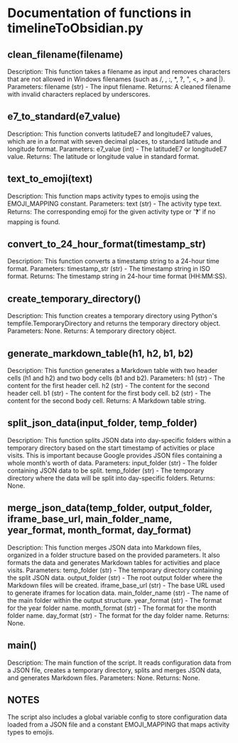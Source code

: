 # Documentation of functions in timelineToObsidian.py

## clean_filename(filename)
Description: This function takes a filename as input and removes characters that are not allowed in Windows filenames (such as /, \, :, *, ?, ", <, > and |).
Parameters: filename (str) - The input filename.
Returns: A cleaned filename with invalid characters replaced by underscores.

## e7_to_standard(e7_value)
Description: This function converts latitudeE7 and longitudeE7 values, which are in a format with seven decimal places, to standard latitude and longitude format.
Parameters: e7_value (int) - The latitudeE7 or longitudeE7 value.
Returns: The latitude or longitude value in standard format.

## text_to_emoji(text)
Description: This function maps activity types to emojis using the EMOJI_MAPPING constant.
Parameters: text (str) - The activity type text.
Returns: The corresponding emoji for the given activity type or '❓' if no mapping is found.

## convert_to_24_hour_format(timestamp_str)
Description: This function converts a timestamp string to a 24-hour time format.
Parameters: timestamp_str (str) - The timestamp string in ISO format.
Returns: The timestamp string in 24-hour time format (HH:MM:SS).

## create_temporary_directory()
Description: This function creates a temporary directory using Python's tempfile.TemporaryDirectory and returns the temporary directory object.
Parameters: None.
Returns: A temporary directory object.

## generate_markdown_table(h1, h2, b1, b2)
Description: This function generates a Markdown table with two header cells (h1 and h2) and two body cells (b1 and b2).
Parameters:
h1 (str) - The content for the first header cell.
h2 (str) - The content for the second header cell.
b1 (str) - The content for the first body cell.
b2 (str) - The content for the second body cell.
Returns: A Markdown table string.

## split_json_data(input_folder, temp_folder)
Description: This function splits JSON data into day-specific folders within a temporary directory based on the start timestamp of activities or place visits. This is important because Google provides JSON files containing a whole month's worth of data.
Parameters:
input_folder (str) - The folder containing JSON data to be split.
temp_folder (str) - The temporary directory where the data will be split into day-specific folders.
Returns: None.

## merge_json_data(temp_folder, output_folder, iframe_base_url, main_folder_name, year_format, month_format, day_format)
Description: This function merges JSON data into Markdown files, organized in a folder structure based on the provided parameters. It also formats the data and generates Markdown tables for activities and place visits.
Parameters:
temp_folder (str) - The temporary directory containing the split JSON data.
output_folder (str) - The root output folder where the Markdown files will be created.
iframe_base_url (str) - The base URL used to generate iframes for location data.
main_folder_name (str) - The name of the main folder within the output structure.
year_format (str) - The format for the year folder name.
month_format (str) - The format for the month folder name.
day_format (str) - The format for the day folder name.
Returns: None.

## main()
Description: The main function of the script. It reads configuration data from a JSON file, creates a temporary directory, splits and merges JSON data, and generates Markdown files.
Parameters: None.
Returns: None.

## NOTES
The script also includes a global variable config to store configuration data loaded from a JSON file and a constant EMOJI_MAPPING that maps activity types to emojis.
